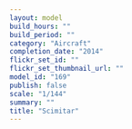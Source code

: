 ```yaml
---
layout: model
build_hours: ""
build_period: ""
category: "Aircraft"
completion_date: "2014"
flickr_set_id: ""
flickr_set_thumbnail_url: ""
model_id: "169"
publish: false
scale: "1/144"
summary: ""
title: "Scimitar"
---
```



